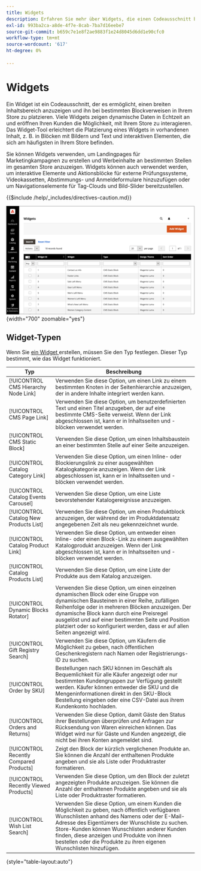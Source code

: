 ```yaml
---
title: Widgets
description: Erfahren Sie mehr über Widgets, die einen Codeausschnitt bereitstellen, der es ermöglicht, einen breiten Inhaltsbereich anzuzeigen und ihn bei bestimmten Blockverweisen in Ihrem Store zu platzieren.
exl-id: 993ba2ca-a8de-4f7e-8cab-7ba7d16eebe7
source-git-commit: b659c7e1e8f2ae9883f1e24d8045d6dd1e90cfc0
workflow-type: tm+mt
source-wordcount: '617'
ht-degree: 0%

---
```


# Widgets

Ein Widget ist ein Codeausschnitt, der es ermöglicht, einen breiten Inhaltsbereich anzuzeigen und ihn bei bestimmten Blockverweisen in Ihrem Store zu platzieren. Viele Widgets zeigen dynamische Daten in Echtzeit an und eröffnen Ihren Kunden die Möglichkeit, mit Ihrem Store zu interagieren. Das Widget-Tool erleichtert die Platzierung eines Widgets in vorhandenen Inhalt, z. B. in Blöcken mit Bildern und Text und interaktiven Elementen, die sich am häufigsten in Ihrem Store befinden.

Sie können Widgets verwenden, um Landingpages für Marketingkampagnen zu erstellen und Werbeinhalte an bestimmten Stellen im gesamten Store anzuzeigen. Widgets können auch verwendet werden, um interaktive Elemente und Aktionsblöcke für externe Prüfungssysteme, Videokassetten, Abstimmungs- und Anmeldeformulare hinzuzufügen oder um Navigationselemente für Tag-Clouds und Bild-Slider bereitzustellen.

{{$include /help/_includes/directives-caution.md}}

![Neues Produktlisten-Widget](./assets/storefront-home-page-new-products.png){width="700" zoomable="yes"}

## Widget-Typen

Wenn Sie [ein Widget ](widget-create.md) erstellen, müssen Sie den Typ festlegen. Dieser Typ bestimmt, wie das Widget funktioniert.

| Typ | Beschreibung |
|--- |--- |
| [!UICONTROL CMS Hierarchy Node Link] | Verwenden Sie diese Option, um einen Link zu einem bestimmten Knoten in der Seitenhierarchie anzuzeigen, der in andere Inhalte integriert werden kann. |
| [!UICONTROL CMS Page Link] | Verwenden Sie diese Option, um benutzerdefinierten Text und einen Titel anzugeben, der auf eine bestimmte CMS-Seite verweist. Wenn der Link abgeschlossen ist, kann er in Inhaltsseiten und -blöcken verwendet werden. |
| [!UICONTROL CMS Static Block] | Verwenden Sie diese Option, um einen Inhaltsbaustein an einer bestimmten Stelle auf einer Seite anzuzeigen. |
| [!UICONTROL Catalog Category Link] | Verwenden Sie diese Option, um einen Inline- oder Blockierungslink zu einer ausgewählten Katalogkategorie anzuzeigen. Wenn der Link abgeschlossen ist, kann er in Inhaltsseiten und -blöcken verwendet werden. |
| [!UICONTROL Catalog Events Carousel] | Verwenden Sie diese Option, um eine Liste bevorstehender Katalogereignisse anzuzeigen. |
| [!UICONTROL Catalog New Products List] | Verwenden Sie diese Option, um einen Produktblock anzuzeigen, der während der im Produktdatensatz angegebenen Zeit als neu gekennzeichnet wurde. |
| [!UICONTROL Catalog Product Link] | Verwenden Sie diese Option, um entweder einen Inline- oder einen Block-Link zu einem ausgewählten Katalogprodukt anzuzeigen. Wenn der Link abgeschlossen ist, kann er in Inhaltsseiten und -blöcken verwendet werden. |
| [!UICONTROL Catalog Products List] | Verwenden Sie diese Option, um eine Liste der Produkte aus dem Katalog anzuzeigen. |
| [!UICONTROL Dynamic Blocks Rotator] | Verwenden Sie diese Option, um einen einzelnen dynamischen Block oder eine Gruppe von dynamischen Bausteinen in einer Reihe, zufälligen Reihenfolge oder in mehreren Blöcken anzuzeigen. Der dynamische Block kann durch eine Preisregel ausgelöst und auf einer bestimmten Seite und Position platziert oder so konfiguriert werden, dass er auf allen Seiten angezeigt wird. |
| [!UICONTROL Gift Registry Search] | Verwenden Sie diese Option, um Käufern die Möglichkeit zu geben, nach öffentlichen Geschenkregistern nach Namen oder Registrierungs-ID zu suchen. |
| [!UICONTROL Order by SKU] | Bestellungen nach SKU können im Geschäft als Bequemlichkeit für alle Käufer angezeigt oder nur bestimmten Kundengruppen zur Verfügung gestellt werden. Käufer können entweder die SKU und die Mengeninformationen direkt in den SKU-Block Bestellung eingeben oder eine CSV-Datei aus ihrem Kundenkonto hochladen. |
| [!UICONTROL Orders and Returns] | Verwenden Sie diese Option, damit Gäste den Status ihrer Bestellungen überprüfen und Anfragen zur Rücksendung von Waren einreichen können. Das Widget wird nur für Gäste und Kunden angezeigt, die nicht bei ihren Konten angemeldet sind. |
| [!UICONTROL Recently Compared Products] | Zeigt den Block der kürzlich verglichenen Produkte an. Sie können die Anzahl der enthaltenen Produkte angeben und sie als Liste oder Produktraster formatieren. |
| [!UICONTROL Recently Viewed Products] | Verwenden Sie diese Option, um den Block der zuletzt angezeigten Produkte anzuzeigen. Sie können die Anzahl der enthaltenen Produkte angeben und sie als Liste oder Produktraster formatieren. |
| [!UICONTROL Wish List Search] | Verwenden Sie diese Option, um einem Kunden die Möglichkeit zu geben, nach öffentlich verfügbaren Wunschlisten anhand des Namens oder der E-Mail-Adresse des Eigentümers der Wunschliste zu suchen. Store-Kunden können Wunschlisten anderer Kunden finden, diese anzeigen und Produkte von ihnen bestellen oder die Produkte zu ihren eigenen Wunschlisten hinzufügen. |

{style="table-layout:auto"}
